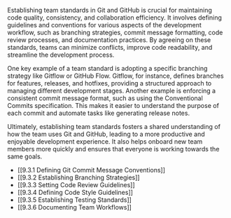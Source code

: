 Establishing team standards in Git and GitHub is crucial for maintaining code quality, consistency, and collaboration efficiency. It involves defining guidelines and conventions for various aspects of the development workflow, such as branching strategies, commit message formatting, code review processes, and documentation practices. By agreeing on these standards, teams can minimize conflicts, improve code readability, and streamline the development process.

One key example of a team standard is adopting a specific branching strategy like Gitflow or GitHub Flow. Gitflow, for instance, defines branches for features, releases, and hotfixes, providing a structured approach to managing different development stages. Another example is enforcing a consistent commit message format, such as using the Conventional Commits specification. This makes it easier to understand the purpose of each commit and automate tasks like generating release notes.

Ultimately, establishing team standards fosters a shared understanding of how the team uses Git and GitHub, leading to a more productive and enjoyable development experience. It also helps onboard new team members more quickly and ensures that everyone is working towards the same goals.

- [[9.3.1 Defining Git Commit Message Conventions]]
- [[9.3.2 Establishing Branching Strategies]]
- [[9.3.3 Setting Code Review Guidelines]]
- [[9.3.4 Defining Code Style Guidelines]]
- [[9.3.5 Establishing Testing Standards]]
- [[9.3.6 Documenting Team Workflows]]